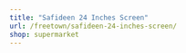 ```yaml
---
title: "Safideen 24 Inches Screen"
url: /freetown/safideen-24-inches-screen/
shop: supermarket
---
```


